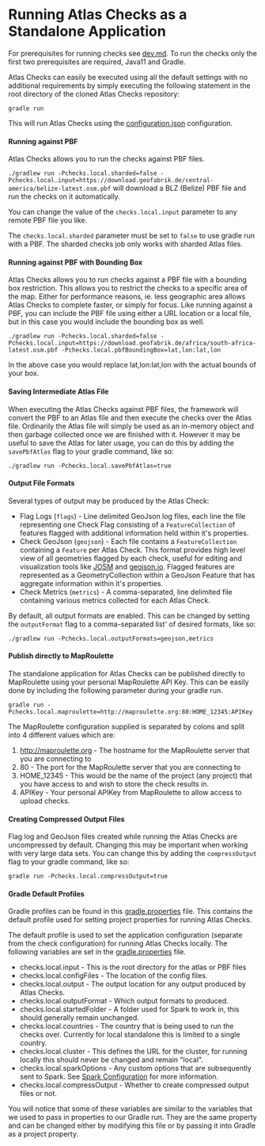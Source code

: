 # Running Atlas Checks as a Standalone Application

For prerequisites for running checks see [dev.md](dev.md). To run the checks only the first two prerequisites are required, Java11 and Gradle.

Atlas Checks can easily be executed using all the default settings with no additional requirements by simply executing
the following statement in the root directory of the cloned Atlas Checks repository:

`gradle run`

This will run Atlas Checks using the [configuration.json](../config/configuration.json) configuration.

#### Running against PBF

Atlas Checks allows you to run the checks against PBF files.

`./gradlew run -Pchecks.local.sharded=false -Pchecks.local.input=https://download.geofabrik.de/central-america/belize-latest.osm.pbf` will download a BLZ (Belize) PBF file and run the checks on it automatically.

You can change the value of the `checks.local.input` parameter to any remote PBF file you like.

The `checks.local.sharded` parameter must be set to `false` to use gradle run with a PBF. The sharded checks job only works with sharded Atlas files. 


#### Running against PBF with Bounding Box

Atlas Checks allows you to run checks against a PBF file with a bounding box restriction. This allows you
to restrict the checks to a specific area of the map. Either for performance reasons, ie. less geographic
area allows Atlas Checks to complete faster, or simply for focus. Like running against a PBF, you can include
the PBF file using either a URL location or a local file, but in this case you would include the bounding
box as well.

`./gradlew run -Pchecks.local.sharded=false -Pchecks.local.input=https://download.geofabrik.de/africa/south-africa-latest.osm.pbf -Pchecks.local.pbfBoundingBox=lat,lon:lat,lon`

In the above case you would replace lat,lon:lat,lon with the actual bounds of your box.

#### Saving Intermediate Atlas File

When executing the Atlas Checks against PBF files, the framework will convert the PBF to an Atlas file and then
execute the checks over the Atlas file. Ordinarily the Atlas file will simply be used as an in-memory object and
then garbage collected once we are finished with it. However it may be useful to save the Atlas for later usage, you
can do this by adding the `savePbfAtlas` flag to your gradle command, like so:

`./gradlew run -Pchecks.local.savePbfAtlas=true`

#### Output File Formats

Several types of output may be produced by the Atlas Check:
- Flag Logs (`flags`) - Line delimited GeoJson log files, each line the file representing one Check Flag consisting of a
`FeatureCollection` of features flagged with additional information held within it's properties.
- Check GeoJson (`geojson`) - Each file contains a `FeatureCollection` containing a `Feature` per Atlas Check. This
format provides high level view of all geometries flagged by each check, useful for editing and visualization tools like
[JOSM](http://josm.openstreetmap.de/) and [geojson.io](http://geojson.io). Flagged features are represented as a
GeometryCollection within a GeoJson Feature that has aggregate information within it's properties.
- Check Metrics (`metrics`) - A comma-separated, line delimited file containing various metrics collected for each Atlas Check.

By default, all output formats are enabled. This can be changed by setting the `outputFormat` flag to a comma-separated list'
of desired formats, like so:

`./gradlew run -Pchecks.local.outputFormats=geojson,metrics`

#### Publish directly to MapRoulette

The standalone application for Atlas Checks can be published directly to MapRoulette using your personal MapRoulette
API Key. This can be easily done by including the following parameter during your gradle run.

`gradle run -Pchecks.local.maproulette=http://maproulette.org:80:HOME_12345:APIKey`

The MapRoulette configuration supplied is separated by colons and split into 4 different values which are:
1. http://maproulette.org - The hostname for the MapRoulette server that you are connecting to
2. 80 - The port for the MapRoulette server that you are connecting to
3. HOME_12345 - This would be the name of the project (any project) that you have access to and wish to store the check results in.
4. APIKey - Your personal APIKey from MapRoulette to allow access to upload checks.

#### Creating Compressed Output Files

Flag log and GeoJson files created while running the Atlas Checks are uncompressed by default. Changing this may be
important when working with very large data sets. You can change this by adding the `compressOutput` flag to your gradle
command, like so:

`gradle run -Pchecks.local.compressOutput=true`

#### Gradle Default Profiles

Gradle profiles can be found in this [gradle.properties](../gradle.properties) file. This contains the default profile used for setting project properties
for running Atlas Checks.

The default profile is used to set the application configuration (separate from the check configuration) for running
Atlas Checks locally. The following variables are set in the [gradle.properties](../gradle.properties) file.

- checks.local.input - This is the root directory for the atlas or PBF files
- checks.local.configFiles - The location of the config files.
- checks.local.output - The output location for any output produced by Atlas Checks.
- checks.local.outputFormat - Which output formats to produced.
- checks.local.startedFolder - A folder used for Spark to work in, this should generally remain unchanged.
- checks.local.countries - The country that is being used to run the checks over. Currently for local standalone this is limited to a single country.
- checks.local.cluster - This defines the URL for the cluster, for running locally this should never be changed and remain "local".
- checks.local.sparkOptions - Any custom options that are subsequently sent to Spark. See [Spark Configuration](https://spark.apache.org/docs/1.6.0/configuration.html) for more information.
- checks.local.compressOutput - Whether to create compressed output files or not.

You will notice that some of these variables are similar to the variables that we used to pass in properties to our Gradle run.
They are the same property and can be changed either by modifying this file or by passing it into Gradle as a project property.
